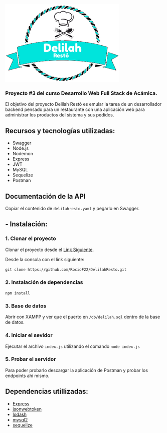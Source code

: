 ![alt text](https://github.com/RocioF22/DelilahRestoProyecto/blob/main/logoDR.png)

### Proyecto #3 del curso Desarrollo Web Full Stack de Acámica.
El objetivo del proyecto Delilah Restó es emular la tarea de un desarrollador backend pensado para un restaurante con una aplicación web para administrar los productos del sistema y sus pedidos.

## Recursos y tecnologías utilizadas:

* Swagger
* Node.js
* Nodemon
* Express
* JWT
* MySQL
* Sequelize
* Postman

## Documentación de la API
Copiar el contenido de `delilahresto.yaml` y pegarlo en Swagger.

## - Instalación:
### 1. Clonar el proyecto

Clonar el proyecto desde el [Link Siguiente](https://github.com/RocioF22/DelilahResto.git).

Desde la consola con el link siguiente:

`git clone https://github.com/RocioF22/DelilahResto.git`

### 2. Instalación de dependencias
```
npm install
```
### 3. Base de datos

Abrir con XAMPP y ver que el puerto en `/db/delilah.sql` dentro de la base de datos.

### 4. Iniciar el sevidor

Ejecutar el archivo `index.js` utilizando el comando `node index.js`

### 5. Probar el servidor

Para poder probarlo descargar la aplicación de Postman y probar los endpoints ahí mismo.

## Dependencias utillizadas:

* [Express](http://expressjs.com)
* [jsonwebtoken](http://www.npmjs.com/package/jsonwebtoken)
* [lodash](https://www.npmjs.com/package/lodash)
* [mysql2](https://www.npmjs.com/package/mysql2)
* [sequelize](https://www.npmjs.com/package/sequelize)

